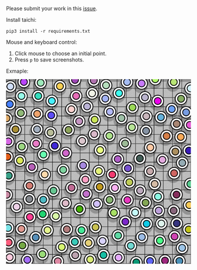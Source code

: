 Please submit your work in this [issue](https://github.com/taichi-dev/poisson-sampling-homework/issues/1).

Install taichi:

```
pip3 install -r requirements.txt  
```

Mouse and keyboard control:

1. Click mouse to choose an initial point.
2. Press `p` to save screenshots.

Exmaple:

<p align="center">
  <img src="./demo.jpg">
</p>
